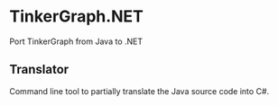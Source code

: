 # TinkerGraph.NET
Port TinkerGraph from Java to .NET

## Translator
Command line tool to partially translate the Java source code into C#.
